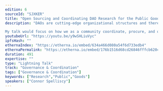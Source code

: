 ```yaml
---
edition: 6
sourceId: "SJXKER"
title: "Open Sourcing and Coordinating DAO Research for the Public Good"
description: "DAOs are cutting-edge organizational structures and there is limited precedent to help DAO stakeholders understand how to operate. DAOs are now starting to research legal, governance, treasury management, tax, and other issues, but much of the foundational learnings of DAO stakeholders are siloed within their own communities.

My talk would focus on how we as a community coordinate, procure, and open-source research foundational to DAO operations to more effectively scale the industry."
youtubeUrl: "https://youtu.be/y9wSHLiuVyc"
ipfsHash: ""
ethernaIndex: "https://etherna.io/embed/634a466d080a54f6d733edb4"
ethernaPermalink: "https://etherna.io/embed/176b1516d68cd26846fffcb620c0782aaeb6ad4b9cfdfc6059b74fff3291787c"
duration: 491
expertise: ""
type: "Lightning Talk"
track: "Governance & Coordination"
tags: ["Governance & Coordination"]
keywords: ["Research","Public","Goods"]
speakers: ["Connor Spelliscy"]
---
```

